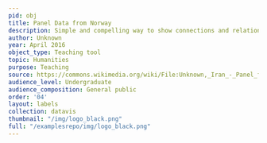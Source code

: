 ```yaml
---
pid: obj
title: Panel Data from Norway
description: Simple and compelling way to show connections and relationships within a community of individuals.
author: Unknown
year: April 2016
object_type: Teaching tool
topic: Humanities
purpose: Teaching
source: https://commons.wikimedia.org/wiki/File:Unknown,_Iran_-_Panel_from_Iran_-_Google_Art_Project.jpg
audience_level: Undergraduate
audience_composition: General public
order: '04'
layout: labels
collection: datavis
thumbnail: "/img/logo_black.png"
full: "/examplesrepo/img/logo_black.png"
---
```

